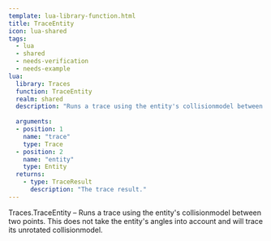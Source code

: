 ```yaml
---
template: lua-library-function.html
title: TraceEntity
icon: lua-shared
tags:
  - lua
  - shared
  - needs-verification
  - needs-example
lua:
  library: Traces
  function: TraceEntity
  realm: shared
  description: "Runs a trace using the entity's collisionmodel between two points. This does not take the entity's angles into account and will trace its unrotated collisionmodel."
  
  arguments:
  - position: 1
    name: "trace"
    type: Trace
  - position: 2
    name: "entity"
    type: Entity
  returns:
    - type: TraceResult
      description: "The trace result."
---
```


<div class="lua__search__keywords">
Traces.TraceEntity &#x2013; Runs a trace using the entity's collisionmodel between two points. This does not take the entity's angles into account and will trace its unrotated collisionmodel.
</div>
